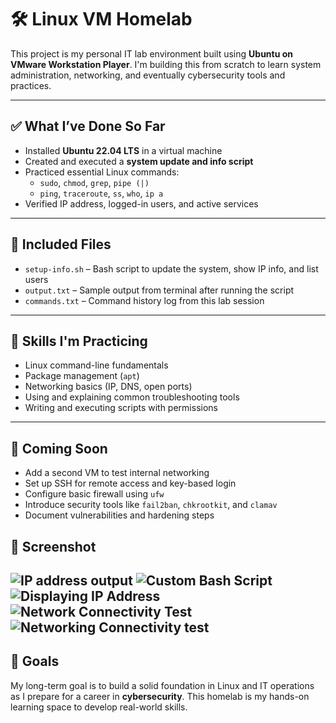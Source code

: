 # 🛠️ Linux VM Homelab

This project is my personal IT lab environment built using **Ubuntu on VMware Workstation Player**. I'm building this from scratch to learn system administration, networking, and eventually cybersecurity tools and practices.

---

## ✅ What I’ve Done So Far

- Installed **Ubuntu 22.04 LTS** in a virtual machine
- Created and executed a **system update and info script**
- Practiced essential Linux commands:
  - `sudo`, `chmod`, `grep`, `pipe (|)`
  - `ping`, `traceroute`, `ss`, `who`, `ip a`
- Verified IP address, logged-in users, and active services

---

## 📂 Included Files

- `setup-info.sh` – Bash script to update the system, show IP info, and list users
- `output.txt` – Sample output from terminal after running the script
- `commands.txt` – Command history log from this lab session

---

## 🎯 Skills I'm Practicing

- Linux command-line fundamentals
- Package management (`apt`)
- Networking basics (IP, DNS, open ports)
- Using and explaining common troubleshooting tools
- Writing and executing scripts with permissions

---

## 🚧 Coming Soon

- Add a second VM to test internal networking
- Set up SSH for remote access and key-based login
- Configure basic firewall using `ufw`
- Introduce security tools like `fail2ban`, `chkrootkit`, and `clamav`
- Document vulnerabilities and hardening steps

## 📸 Screenshot
![IP address output](ip_address_output.png)
![Custom Bash Script](custom_bash_script.png)
![Displaying IP Address](Displaying_IP_Address.png)
![Network Connectivity Test](Network_Connectivity_Test.png)
![Networking Connectivity test](Networking_Connectivity_test.png)
---

## 📌 Goals

My long-term goal is to build a solid foundation in Linux and IT operations as I prepare for a career in **cybersecurity**. This homelab is my hands-on learning space to develop real-world skills.

